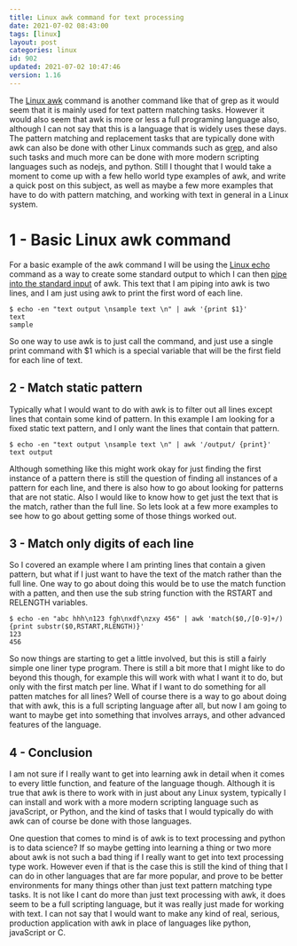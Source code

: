 ```yaml
---
title: Linux awk command for text processing
date: 2021-07-02 08:43:00
tags: [linux]
layout: post
categories: linux
id: 902
updated: 2021-07-02 10:47:46
version: 1.16
---
```


The [Linux awk](https://en.wikipedia.org/wiki/AWK) command is another command like that of grep as it would seem that it is mainly used for text pattern matching tasks. However it would also seem that awk is more or less a full programing language also, although I can not say that this is a language that is widely uses these days. The pattern matching and replacement tasks that are typically done with awk can also be done with other Linux commands such as [grep](/2020/09/14/linux-grep/), and also such tasks and much more can be done with more modern scripting languages such as nodejs, and python. Still I thought that I would take a moment to come up with a few hello world type examples of awk, and write a quick post on this subject, as well as maybe a few more examples that have to do with pattern matching, and working with text in general in a Linux system.

<!-- more -->

# 1 - Basic Linux awk command

For a basic example of the awk command I will be using the [Linux echo](/2019/08/15/linux-echo/) command as a way to create some standard output to which I can then [pipe into the standard input](/2020/10/09/linux-pipe/) of awk. This text that I am piping into awk is two lines, and I am just using awk to print the first word of each line.

```
$ echo -en "text output \nsample text \n" | awk '{print $1}'
text
sample
```

So one way to use awk is to just call the command, and just use a single print command with \$1 which is a special variable that will be the first field for each line of text.

## 2 - Match static pattern

Typically what I would want to do with awk is to filter out all lines except lines that contain some kind of pattern. In this example I am looking for a fixed static text pattern, and I only want the lines that contain that pattern.

```
$ echo -en "text output \nsample text \n" | awk '/output/ {print}'
text output
```

Although something like this might work okay for just finding the first instance of a pattern there is still the question of finding all instances of a pattern for each line, and there is also how to go about looking for patterns that are not static. Also I would like to know how to get just the text that is the match, rather than the full line. So lets look at a few more examples to see how to go about getting some of those things worked out.

## 3 - Match only digits of each line

So I covered an example where I am printing lines that contain a given pattern, but what if I just want to have the text of the match rather than the full line. One way to go about doing this would be to use the match function with a patten, and then use the sub string function with the RSTART and RELENGTH variables.

```
$ echo -en "abc hhh\n123 fgh\nxdf\nzxy 456" | awk 'match($0,/[0-9]+/) {print substr($0,RSTART,RLENGTH)}'
123
456
```

So now things are starting to get a little involved, but this is still a fairly simple one liner type program. There is still a bit more that I might like to do beyond this though, for example this will work with what I want it to do, but only with the first match per line. What if I want to do something for all patten matches for all lines? Well of course there is a way to go about doing that with awk, this is a full scripting language after all, but now I am going to want to maybe get into something that involves arrays, and other advanced features of the language.

## 4 - Conclusion

I am not sure if I really want to get into learning awk in detail when it comes to every little function, and feature of the language though. Although it is true that awk is there to work with in just about any Linux system, typically I can install and work with a more modern scripting language such as javaScript, or Python, and the kind of tasks that I would typically do with awk can of course be done with those languages.

One question that comes to mind is of awk is to text processing and python is to data science? If so maybe getting into learning a thing or two more about awk is not such a bad thing if I really want to get into text processing type work. However even if that is the case this is still the kind of thing that I can do in other languages that are far more popular, and prove to be better environments for many things other than just text pattern matching type tasks. It is not like I cant do more than just text processing with awk, it does seem to be a full scripting language, but it was really just made for working with text. I can not say that I would want to make any kind of real, serious, production application with awk in place of languages like python, javaScript or C.
